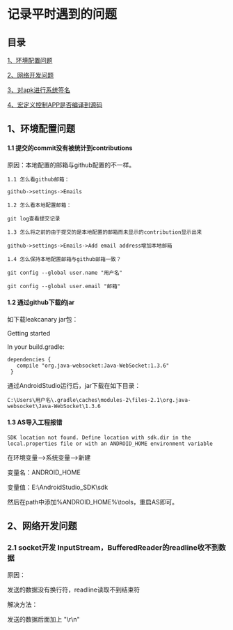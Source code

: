 # 记录平时遇到的问题

## 目录

[1、环境配置问题](#enviroment)

[2、网络开发问题](#network)

[3、对apk进行系统签名](https://github.com/luojiawei/Problems/blob/master/Problem/%E7%AC%AC%E4%B8%89%E6%96%B9apk%E8%BF%9B%E8%A1%8C%E7%B3%BB%E7%BB%9F%E7%AD%BE%E5%90%8D.md)

[4、宏定义控制APP是否编译到源码](https://github.com/luojiawei/Problems/blob/master/Problem/宏定义控制APP是否编译到源码.md)

<span id = "enviroment"></span>
## 1、环境配置问题
#### 1.1  提交的commit没有被统计到contributions

原因：本地配置的邮箱与github配置的不一样。
    
    1.1 怎么看github邮箱：
    
    github->settings->Emails
    
    1.2 怎么看本地配置邮箱：
    
    git log查看提交记录
    
    1.3 怎么将之前的由于提交的是本地配置的邮箱而未显示的contribution显示出来
    
    github->settings->Emails->Add email address增加本地邮箱
    
    1.4 怎么保持本地配置邮箱与github邮箱一致？
    
    git config --global user.name "用户名"
    
    git config --global user.email "邮箱"
    
    
    

#### 1.2 通过github下载的jar

如下载leakcanary jar包：

Getting started

In your build.gradle:

 
```
dependencies {
   compile "org.java-websocket:Java-WebSocket:1.3.6"
 }
```

通过AndroidStudio运行后，jar下载在如下目录：


```
C:\Users\用户名\.gradle\caches\modules-2\files-2.1\org.java-websocket\Java-WebSocket\1.3.6
```

#### 1.3 AS导入工程报错


```
SDK location not found. Define location with sdk.dir in the local.properties file or with an ANDROID_HOME environment variable
```

在环境变量-->系统变量-->新建

变量名：ANDROID_HOME

变量值：E:\AndroidStudio_SDK\sdk

然后在path中添加%ANDROID_HOME%\tools，重启AS即可。


<span id = "network"></span>
## 2、网络开发问题

### 2.1 socket开发 InputStream，BufferedReader的readline收不到数据

原因：

发送的数据没有换行符，readline读取不到结束符

解决方法：

发送的数据后面加上 "\r\n"